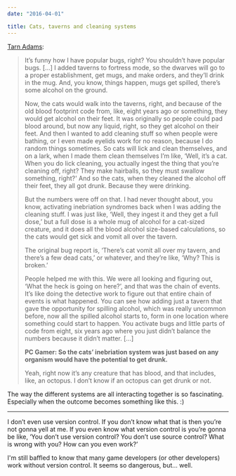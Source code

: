```yaml
---
date: "2016-04-01"

title: Cats, taverns and cleaning systems
---
```


[Tarn Adams](http://www.pcgamer.com/dwarf-fortress-creator-on-how-hes-42-towards-simulating-existence/):

> It’s funny how I have popular bugs, right? You shouldn’t have popular bugs. […] I added taverns to fortress mode, so the dwarves will go to a proper establishment, get mugs, and make orders, and they’ll drink in the mug. And, you know, things happen, mugs get spilled, there’s some alcohol on the ground.
>
> Now, the cats would walk into the taverns, right, and because of the old blood footprint code from, like, eight years ago or something, they would get alcohol on their feet. It was originally so people could pad blood around, but now any liquid, right, so they get alcohol on their feet. And then I wanted to add cleaning stuff so when people were bathing, or I even made eyelids work for no reason, because I do random things sometimes. So cats will lick and clean themselves, and on a lark, when I made them clean themselves I’m like, ‘Well, it’s a cat. When you do lick cleaning, you actually ingest the thing that you’re cleaning off, right? They make hairballs, so they must swallow something, right?' And so the cats, when they cleaned the alcohol off their feet, they all got drunk. Because they were drinking.
>
> But the numbers were off on that. I had never thought about, you know, activating inebriation syndromes back when I was adding the cleaning stuff. I was just like, ‘Well, they ingest it and they get a full dose,’ but a full dose is a whole mug of alcohol for a cat-sized creature, and it does all the blood alcohol size-based calculations, so the cats would get sick and vomit all over the tavern.
>
> The original bug report is, ‘There’s cat vomit all over my tavern, and there’s a few dead cats,’ or whatever, and they’re like, ‘Why? This is broken.’
>
> People helped me with this. We were all looking and figuring out, ‘What the heck is going on here?’, and that was the chain of events. It’s like doing the detective work to figure out that entire chain of events is what happened. You can see how adding just a tavern that gave the opportunity for spilling alcohol, which was really uncommon before, now all the spilled alcohol starts to, form in one location where something could start to happen. You activate bugs and little parts of code from eight, six years ago where you just didn’t balance the numbers because it didn’t matter. […]
>
> **PC Gamer: So the cats’ inebriation system was just based on any organism would have the potential to get drunk.**
>
> Yeah, right now it’s any creature that has blood, and that includes, like, an octopus. I don’t know if an octopus can get drunk or not.

The way the different systems are all interacting together is so fascinating. Especially when the outcome becomes something like this. :)

---

>
I don’t even use version control. If you don’t know what that is then you’re not gonna yell at me. If you even know what version control is you’re gonna be like, ‘You don’t use version control? You don’t use source control? What is wrong with you? How can you even work?’

I'm still baffled to know that many game developers (or other developers) work without version control. It seems so dangerous, but… well.
